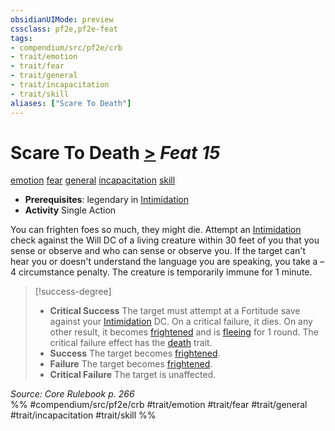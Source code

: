 ```yaml
---
obsidianUIMode: preview
cssclass: pf2e,pf2e-feat
tags:
- compendium/src/pf2e/crb
- trait/emotion
- trait/fear
- trait/general
- trait/incapacitation
- trait/skill
aliases: ["Scare To Death"]
---
```

# Scare To Death  [>](rules/core-rulebook/chapter-9-playing-the-game.md#Actions "Single Action") *Feat 15*  
[emotion](rules/traits/emotion.md)  [fear](rules/traits/fear.md)  [general](rules/traits/general.md)  [incapacitation](rules/traits/incapacitation.md)  [skill](rules/traits/skill.md)  

- **Prerequisites**: legendary in [Intimidation](compendium/skills.md#Intimidation)
- **Activity** Single Action

You can frighten foes so much, they might die. Attempt an [Intimidation](compendium/skills.md#Intimidation) check against the Will DC of a living creature within 30 feet of you that you sense or observe and who can sense or observe you. If the target can't hear you or doesn't understand the language you are speaking, you take a –4 circumstance penalty. The creature is temporarily immune for 1 minute.

> [!success-degree] 
> - **Critical Success** The target must attempt at a Fortitude save against your [Intimidation](compendium/skills.md#Intimidation) DC. On a critical failure, it dies. On any other result, it becomes [frightened](rules/conditions.md#Frightened) and is [fleeing](rules/conditions.md#Fleeing) for 1 round. The critical failure effect has the [death](rules/traits/death.md) trait.
> - **Success** The target becomes [frightened](rules/conditions.md#Frightened).
> - **Failure** The target becomes [frightened](rules/conditions.md#Frightened).
> - **Critical Failure** The target is unaffected.

*Source: Core Rulebook p. 266*  
%% #compendium/src/pf2e/crb #trait/emotion #trait/fear #trait/general #trait/incapacitation #trait/skill %%